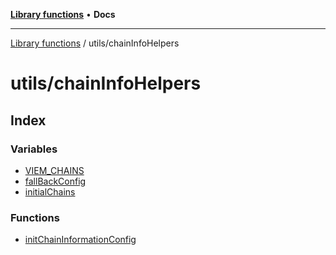 [**Library functions**](../../README.md) • **Docs**

***

[Library functions](../../modules.md) / utils/chainInfoHelpers

# utils/chainInfoHelpers

## Index

### Variables

- [VIEM\_CHAINS](variables/VIEM_CHAINS.md)
- [fallBackConfig](variables/fallBackConfig.md)
- [initialChains](variables/initialChains.md)

### Functions

- [initChainInformationConfig](functions/initChainInformationConfig.md)
